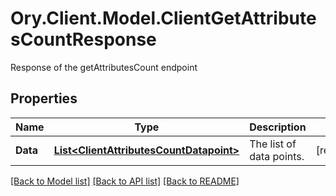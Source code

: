 # Ory.Client.Model.ClientGetAttributesCountResponse
Response of the getAttributesCount endpoint

## Properties

Name | Type | Description | Notes
------------ | ------------- | ------------- | -------------
**Data** | [**List&lt;ClientAttributesCountDatapoint&gt;**](ClientAttributesCountDatapoint.md) | The list of data points. | [readonly] 

[[Back to Model list]](../README.md#documentation-for-models) [[Back to API list]](../README.md#documentation-for-api-endpoints) [[Back to README]](../README.md)

